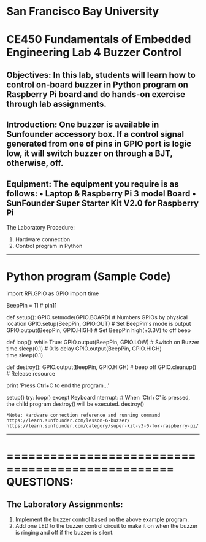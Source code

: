             
San Francisco Bay University
==================================================
CE450 Fundamentals of Embedded Engineering
Lab 4 Buzzer Control
===================================================
Objectives:
In this lab, students will learn how to control on-board buzzer in Python program on
Raspberry Pi board and do hands-on exercise through lab assignments.
---------------
Introduction:
One buzzer is available in Sunfounder accessory box. If a control signal generated from 
one of pins in GPIO port is logic low, it will switch buzzer on through a BJT, otherwise, off.  
-------------------
Equipment: 
The equipment you require is as follows:
•	Laptop & Raspberry Pi 3 model Board
•	SunFounder Super Starter Kit V2.0 for Raspberry Pi 
-----------------------
The Laboratory Procedure: 
1.	Hardware connection  
2.	Control program in Python
-------------------------------
# Python program (Sample Code)
import RPi.GPIO as GPIO
import time

BeepPin = 11    # pin11

def setup():
	GPIO.setmode(GPIO.BOARD)        # Numbers GPIOs by physical location
	GPIO.setup(BeepPin, GPIO.OUT)   # Set BeepPin's mode is output
	GPIO.output(BeepPin, GPIO.HIGH) # Set BeepPin high(+3.3V) to off beep

def loop():
	while True:
		GPIO.output(BeepPin, GPIO.LOW)	# Switch on Buzzer
		time.sleep(0.1)		  	# 0.1s delay
		GPIO.output(BeepPin, GPIO.HIGH)
		time.sleep(0.1)

def destroy():
	GPIO.output(BeepPin, GPIO.HIGH)    # beep off
	GPIO.cleanup()                     # Release resource

print 'Press Ctrl+C to end the program...'

setup()
try:
	loop()
except 	KeyboardInterrupt:  # When 'Ctrl+C' is pressed, the child program destroy() will be  executed.
	destroy()

	*Note: Hardware connection reference and running command
	https://learn.sunfounder.com/lesson-6-buzzer/	https://learn.sunfounder.com/category/super-kit-v3-0-for-raspberry-pi/
-------------------------------------------------------
=================================================
QUESTIONS:
=================================================
The Laboratory Assignments: 
-----------------------------
1.	Implement the buzzer control based on the above example program.
2.	Add one LED to the buzzer control circuit to make it on when the buzzer is ringing and off if the buzzer is silent. 


  


